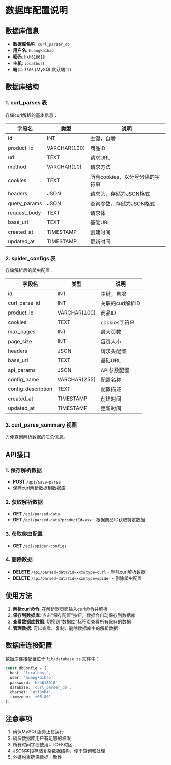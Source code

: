 # 数据库配置说明

## 数据库信息
- **数据库名称**: `curl_parser_db`
- **用户名**: `huangkaihao`
- **密码**: `hkh618618`
- **主机**: `localhost`
- **端口**: `3306` (MySQL默认端口)

## 数据库结构

### 1. curl_parses 表
存储curl解析的基本信息：

| 字段名 | 类型 | 说明 |
|--------|------|------|
| id | INT | 主键，自增 |
| product_id | VARCHAR(100) | 商品ID |
| url | TEXT | 请求URL |
| method | VARCHAR(10) | 请求方法 |
| cookies | TEXT | 所有cookies，以分号分隔的字符串 |
| headers | JSON | 请求头，存储为JSON格式 |
| query_params | JSON | 查询参数，存储为JSON格式 |
| request_body | TEXT | 请求体 |
| base_url | TEXT | 基础URL |
| created_at | TIMESTAMP | 创建时间 |
| updated_at | TIMESTAMP | 更新时间 |

### 2. spider_configs 表
存储解析后的爬虫配置：

| 字段名 | 类型 | 说明 |
|--------|------|------|
| id | INT | 主键，自增 |
| curl_parse_id | INT | 关联的curl解析ID |
| product_id | VARCHAR(100) | 商品ID |
| cookies | TEXT | cookies字符串 |
| max_pages | INT | 最大页数 |
| page_size | INT | 每页大小 |
| headers | JSON | 请求头配置 |
| base_url | TEXT | 基础URL |
| api_params | JSON | API参数配置 |
| config_name | VARCHAR(255) | 配置名称 |
| config_description | TEXT | 配置描述 |
| created_at | TIMESTAMP | 创建时间 |
| updated_at | TIMESTAMP | 更新时间 |

### 3. curl_parse_summary 视图
方便查询解析数据的汇总信息。

## API接口

### 1. 保存解析数据
- **POST** `/api/save-parse`
- 保存curl解析数据到数据库

### 2. 获取解析数据
- **GET** `/api/parsed-data`
- **GET** `/api/parsed-data?productId=xxx` - 根据商品ID获取特定数据

### 3. 获取爬虫配置
- **GET** `/api/spider-configs`

### 4. 删除数据
- **DELETE** `/api/parsed-data?id=xxx&type=curl` - 删除curl解析数据
- **DELETE** `/api/parsed-data?id=xxx&type=spider` - 删除爬虫配置

## 使用方法

1. **解析curl命令**: 在解析器页面输入curl命令并解析
2. **保存到数据库**: 点击"保存配置"按钮，数据会自动保存到数据库
3. **查看数据库数据**: 切换到"数据库"标签页查看所有保存的数据
4. **管理数据**: 可以查看、复制、删除数据库中的解析数据

## 数据库连接配置

数据库连接配置位于 `lib/database.ts` 文件中：

```typescript
const dbConfig = {
  host: 'localhost',
  user: 'huangkaihao',
  password: 'hkh618618',
  database: 'curl_parser_db',
  charset: 'utf8mb4',
  timezone: '+08:00'
};
```

## 注意事项

1. 确保MySQL服务正在运行
2. 确保数据库用户有足够的权限
3. 所有时间字段使用UTC+8时区
4. JSON字段存储复杂数据结构，便于查询和处理
5. 外键约束确保数据一致性

